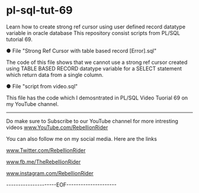 # pl-sql-tut-69
Learn how to create strong ref cursor using user defined record datatype variable in oracle database
This repository consist scripts from PL/SQL tutorial 69.

● File "Strong Ref Cursor with table based record [Error].sql"

The code of this file shows that we cannot use a strong ref cursor created using TABLE BASED RECORD datatype variable 
for a SELECT statement which return data from a single column.

● File "script from video.sql"

This file has the code which I demosntrated in PL/SQL Video Tuorial 69 on my YouTube channel.




------------------------------------------
Do make sure to Subscribe to our YouTube channel for more intresting videos
www.YouTube.com/RebellionRider

You can also follow me on my social media. Here are the links

www.Twitter.com/RebellionRider

www.fb.me/TheRebellionRider

www.instagram.com/RebellionRider

---------------------EOF---------------------
